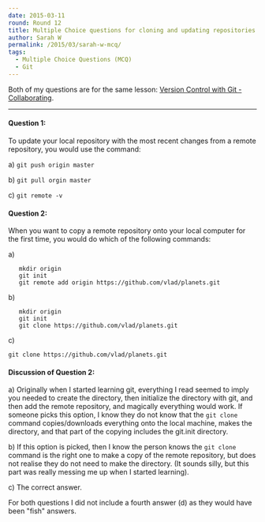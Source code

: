 ```yaml
---
date: 2015-03-11
round: Round 12
title: Multiple Choice questions for cloning and updating repositories with Git
author: Sarah W
permalink: /2015/03/sarah-w-mcq/
tags:
  - Multiple Choice Questions (MCQ)
  - Git
---
```


Both of my questions are for the same lesson: [Version Control with Git - Collaborating](http://swcarpentry.github.io/git-novice/02-collab.html).

---

#### Question 1:

To update your local repository with the most recent changes from a remote repository, you would use the command:

a) `git push origin master`

b) `git pull orgin master`

c) `git remote -v`

#### Question 2:
When you want to copy a remote repository onto your local computer for the first time, you would do which of the following commands:

a) 
```
   mkdir origin
   git init
   git remote add origin https://github.com/vlad/planets.git
```

b) 
```
   mkdir origin
   git init
   git clone https://github.com/vlad/planets.git
```

c) 
```
git clone https://github.com/vlad/planets.git
```

#### Discussion of Question 2:

a) Originally when I started learning git, everything I read seemed to imply you needed to create the directory, then initialize the directory with git, and then add the remote repository, and magically everything would work. If someone picks this option, I know they do not know that the `git clone` command copies/downloads everything onto the local machine, makes the directory, and that part of the copying includes the git.init directory. 

b) If this option is picked, then I know the person knows the `git clone` command is the right one to make a copy of the remote repository, but does not realise they do not need to make the directory. (It sounds silly, but this part was really messing me up when I started learning).

c) The correct answer.

For both questions I did not include a fourth answer (d) as they would have been "fish" answers.




